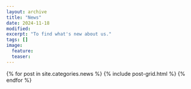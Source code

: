 ```yaml
---
layout: archive
title: "News"
date: 2024-11-18
modified:
excerpt: "To find what's new about us."
tags: []
image:
  feature:
  teaser:
---
```


<div class="tiles">
{% for post in site.categories.news %}
  {% include post-grid.html %}
{% endfor %}
</div><!-- /.tiles -->
